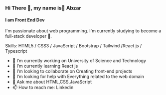 ### Hi There 👋, my name is ِAbzar
#### I am Front End Dev

 I'm passionate about web programming. I'm currently studying to become a full-stack developer 🚀.

Skills: HTML5 / CSS3 / JavaScript / Bootstrap / Tailwind /React js / Typescript 

- 🔭 I’m currently working on University of Science and Technology 
- 🌱 I’m currently learning React js 
- 👯 I’m looking to collaborate on Creating front-end projects 
- 🤔 I’m looking for help with Everything related to the web domain
- 💬 Ask me about HTML,CSS,JavaScript  
- 📫 How to reach me: Linkedin  
  

